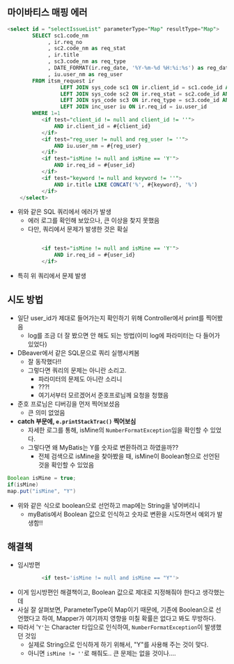 ## 마이바티스 매핑 에러
```sql
<select id = "selectIssueList" parameterType="Map" resultType="Map">
        SELECT sc1.code_nm
             , ir.req_no
             , sc2.code_nm as req_stat
             , ir.title
             , sc3.code_nm as req_type
             , DATE_FORMAT(ir.reg_date, '%Y-%m-%d %H:%i:%s') as reg_date
             , iu.user_nm as reg_user
        FROM itsm_request ir
                 LEFT JOIN sys_code sc1 ON ir.client_id = sc1.code_id AND sc1.grp_id = 'G0000'
                 LEFT JOIN sys_code sc2 ON ir.req_stat = sc2.code_id AND sc2.grp_id = 'G0008'
                 LEFT JOIN sys_code sc3 ON ir.req_type = sc3.code_id AND sc3.grp_id = 'G0021'
                 LEFT JOIN inc_user iu ON ir.req_id = iu.user_id
        WHERE 1=1
           <if test="client_id != null and client_id != ''">
               AND ir.client_id = #{client_id}
           </if>
           <if test="reg_user != null and reg_user != ''">
               AND iu.user_nm = #{reg_user}
           </if>
           <if test="isMine != null and isMine == 'Y'">
               AND ir.req_id = #{user_id}
           </if>
           <if test="keyword != null and keyword != ''">
               AND ir.title LIKE CONCAT('%', #{keyword}, '%')
           </if>
    </select>
```
- 위와 같은 SQL 쿼리에서 에러가 발생
    - 에러 로그를 확인해 보았으나, 큰 이상을 찾지 못했음
    - 다만, 쿼리에서 문제가 발생한 것은 확실
```sql

           <if test="isMine != null and isMine == 'Y'">
               AND ir.req_id = #{user_id}
           </if>
```
- 특히 위 쿼리에서 문제 발생
  
## 시도 방법
- 일단 user_id가 제대로 들어가는지 확인하기 위해 Controller에서 print를 찍어봤음
    - log를 조금 더 잘 봤으면 안 해도 되는 방법(이미 log에 파라미터는 다 들어가 있었다)
- DBeaver에서 같은 SQL문으로 쿼리 실행시켜봄
    - 잘 동작했다!!
    - 그렇다면 쿼리의 문제는 아니란 소리고.
        - 파라미터의 문제도 아니란 소리니
        - ???!
        - 여기서부터 모르겠어서 준호프로님께 요청을 청했음
- 준호 프로님은 디버깅을 먼저 찍어보셨음
    - 큰 의미 없었음
- **catch 부문에, `e.printStackTrac()` 찍어보심**
    - 자세한 로그를 통해, isMine의 `NumberFormatException`임을 확인할 수 있었다.
    - 그렇다면 왜 MyBatis는 Y를 숫자로 변환하려고 하였을까??
        - 전체 검색으로 isMine을 찾아봤을 때, isMine이 Boolean형으로 선언된 것을 확인할 수 있었음
```java
Boolean isMine = true;
if(isMine)
map.put("isMine", "Y")
```
- 위와 같은 식으로 boolean으로 선언하고 map에는 String을 넣어버리니
    - myBatis에서 Boolean 값으로 인식하고 숫자로 변환을 시도하면서 예외가 발생함!!

## 해결책
- 임시방편
```sql
           <if test='isMine != null and isMine == "Y"'>
```
- 이게 임시방편인 해결책이고, Boolean 값으로 제대로 지정해줘야 한다고 생각했는데
- 사실 잘 살펴보면, ParameterType이 Map이기 때문에, 기존에 Boolean으로 선언했다고 하여, Mapper가 여기까지 영향을 미칠 확률은 없다고 봐도 무방하다.
- 따라서 '`Y'`는 Character 타입으로 인식하여, `NumberFormatException`이 발생했던 것임
    - 실제로 String으로 인식하게 하기 위해서, "Y"를 사용해 주는 것이 맞다.
    - 아니면 `isMine != ''`로 해줘도.. 큰 문제는 없을 것이나....
